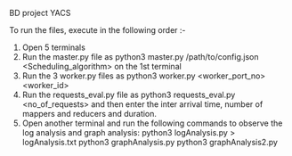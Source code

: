 BD project YACS

To run the files, execute in the following order :-

1. Open 5 terminals 
2. Run the master.py file as python3 master.py /path/to/config.json <Scheduling_algorithm> on the 1st terminal
3. Run the 3 worker.py files as python3 worker.py <worker_port_no> <worker_id>
4. Run the requests_eval.py file as python3 requests_eval.py <no_of_requests> and then enter the inter arrival time, number of mappers and reducers and duration.
5. Open another terminal and run the following commands to observe the log analysis and graph analysis:
    python3 logAnalysis.py > logAnalysis.txt
    python3 graphAnalysis.py 
    python3 graphAnalysis2.py
